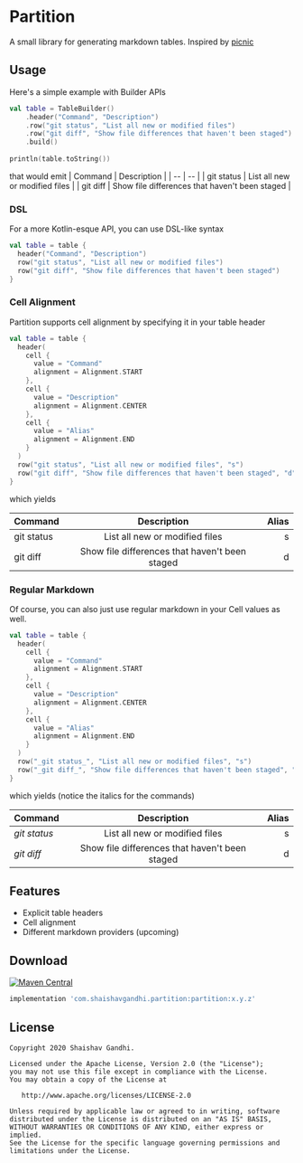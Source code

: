 # Partition

A small library for generating markdown tables. Inspired by [picnic](https://github.com/JakeWharton/picnic)

## Usage

Here's a simple example with Builder APIs
```kotlin
val table = TableBuilder()
    .header("Command", "Description")
    .row("git status", "List all new or modified files")
    .row("git diff", "Show file differences that haven't been staged")
    .build()
    
println(table.toString())
```
that would emit
| Command | Description |
| -- | -- |
| git status | List all new or modified files |
| git diff | Show file differences that haven't been staged |

### DSL

For a more Kotlin-esque API, you can use DSL-like syntax
```kotlin
val table = table {
  header("Command", "Description")
  row("git status", "List all new or modified files")
  row("git diff", "Show file differences that haven't been staged")
}
```

### Cell Alignment

Partition supports cell alignment by specifying it in your table header
```kotlin
val table = table {
  header(
    cell {
      value = "Command"
      alignment = Alignment.START
    },
    cell {
      value = "Description"
      alignment = Alignment.CENTER
    },
    cell {
      value = "Alias"
      alignment = Alignment.END
    }
  )
  row("git status", "List all new or modified files", "s")
  row("git diff", "Show file differences that haven't been staged", "d")
}
```
which yields

| Command | Description | Alias |
| :-- | :--: | --: |
| git status | List all new or modified files | s |
| git diff | Show file differences that haven't been staged | d |

### Regular Markdown

Of course, you can also just use regular markdown in your Cell values as well. 

```kotlin
val table = table {
  header(
    cell {
      value = "Command"
      alignment = Alignment.START
    },
    cell {
      value = "Description"
      alignment = Alignment.CENTER
    },
    cell {
      value = "Alias"
      alignment = Alignment.END
    }
  )
  row("_git status_", "List all new or modified files", "s")
  row("_git diff_", "Show file differences that haven't been staged", "d")
}
```
which yields (notice the italics for the commands)

| Command | Description | Alias |
| :-- | :--: | --: |
| _git status_ | List all new or modified files | s |
| _git diff_ | Show file differences that haven't been staged | d |

## Features

* Explicit table headers
* Cell alignment
* Different markdown providers (upcoming)

## Download

[![Maven Central](https://img.shields.io/maven-central/v/com.shaishavgandhi.partition/partition.svg)](https://mvnrepository.com/artifact/com.shaishavgandhi.partition/partition)

```groovy
implementation 'com.shaishavgandhi.partition:partition:x.y.z'
```

## License

```
Copyright 2020 Shaishav Gandhi.

Licensed under the Apache License, Version 2.0 (the "License");
you may not use this file except in compliance with the License.
You may obtain a copy of the License at

   http://www.apache.org/licenses/LICENSE-2.0

Unless required by applicable law or agreed to in writing, software
distributed under the License is distributed on an "AS IS" BASIS,
WITHOUT WARRANTIES OR CONDITIONS OF ANY KIND, either express or implied.
See the License for the specific language governing permissions and
limitations under the License.
```
